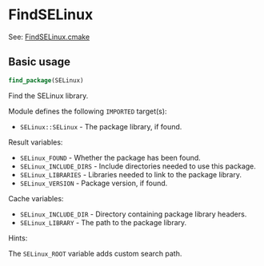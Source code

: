 # FindSELinux

See: [FindSELinux.cmake](https://github.com/petk/php-build-system/blob/master/cmake/cmake/modules/FindSELinux.cmake)

## Basic usage

```cmake
find_package(SELinux)
```

Find the SELinux library.

Module defines the following `IMPORTED` target(s):

* `SELinux::SELinux` - The package library, if found.

Result variables:

* `SELinux_FOUND` - Whether the package has been found.
* `SELinux_INCLUDE_DIRS` - Include directories needed to use this package.
* `SELinux_LIBRARIES` - Libraries needed to link to the package library.
* `SELinux_VERSION` - Package version, if found.

Cache variables:

* `SELinux_INCLUDE_DIR` - Directory containing package library headers.
* `SELinux_LIBRARY` - The path to the package library.

Hints:

The `SELinux_ROOT` variable adds custom search path.
